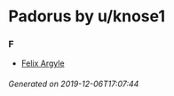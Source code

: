 # Padorus by u/knose1

### F
* [Felix Argyle](https://github.com/shadow578/Project-Padoru/blob/master/table-of-contents/characters/FelixArgyle.md)

###### Generated on 2019-12-06T17:07:44
